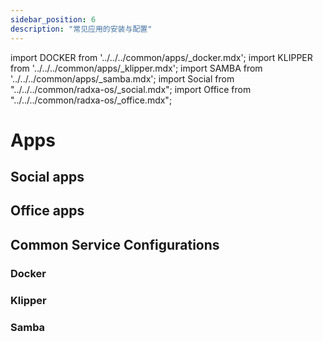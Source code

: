 ```yaml
---
sidebar_position: 6
description: "常见应用的安装与配置"
---
```


import DOCKER from '../../../common/apps/\_docker.mdx';
import KLIPPER from '../../../common/apps/\_klipper.mdx';
import SAMBA from '../../../common/apps/\_samba.mdx';
import Social from "../../../common/radxa-os/\_social.mdx";
import Office from "../../../common/radxa-os/\_office.mdx";

# Apps

## Social apps

<Social />

## Office apps

<Office />

## Common Service Configurations

### Docker

<DOCKER />

### Klipper

<KLIPPER />

### Samba

<SAMBA />
